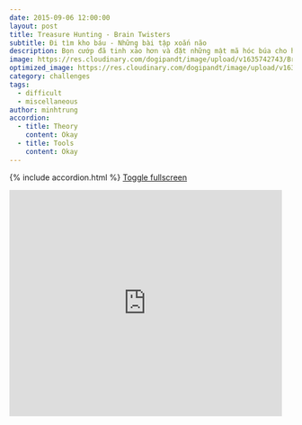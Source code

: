 ```yaml
---
date: 2015-09-06 12:00:00
layout: post
title: Treasure Hunting - Brain Twisters
subtitle: Đi tìm kho báu - Những bài tập xoắn não
description: Bọn cướp đã tinh xảo hơn và đặt những mật mã hóc búa cho hang động. Mật mã là gì nhỉ?
image: https://res.cloudinary.com/dogipandt/image/upload/v1635742743/Brain-Twisters_aiuife.png
optimized_image: https://res.cloudinary.com/dogipandt/image/upload/v1635742743/Brain-Twisters_aiuife.png
category: challenges
tags:
  - difficult
  - miscellaneous
author: minhtrung
accordion:
  - title: Theory
    content: Okay
  - title: Tools
    content: Okay
---
```

{% include accordion.html %}
<a href= "https://scratch.mit.edu/projects/578533890/fullscreen/">Toggle fullscreen </a>
<iframe src="https://scratch.mit.edu/projects/578533890/embed" allowtransparency="true" width="485" height="402" frameborder="0" scrolling="no" allowfullscreen></iframe>